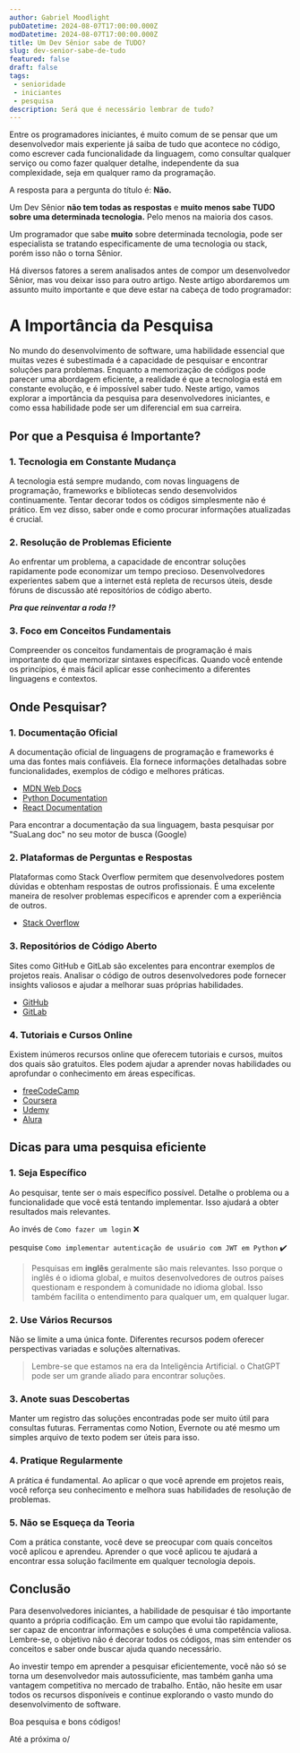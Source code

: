 ```yaml
---
author: Gabriel Moodlight
pubDatetime: 2024-08-07T17:00:00.000Z
modDatetime: 2024-08-07T17:00:00.000Z
title: Um Dev Sênior sabe de TUDO?
slug: dev-senior-sabe-de-tudo
featured: false
draft: false
tags:
 - senioridade
 - iniciantes
 - pesquisa
description: Será que é necessário lembrar de tudo?
---
```


Entre os programadores iniciantes, é muito comum de se pensar que um desenvolvedor mais experiente já saiba de tudo que acontece no código, como escrever cada funcionalidade da linguagem, como consultar qualquer serviço ou como fazer qualquer detalhe, independente da sua complexidade, seja em qualquer ramo da programação.

A resposta para a pergunta do título é: **Não.**

Um Dev Sênior **não tem todas as respostas** e **muito menos sabe TUDO sobre uma determinada tecnologia.** Pelo menos na maioria dos casos.

Um programador que sabe **muito** sobre determinada tecnologia, pode ser especialista se tratando especificamente de uma tecnologia ou stack, porém isso não o torna Sênior.

Há diversos fatores a serem analisados antes de compor um desenvolvedor Sênior, mas vou deixar isso para outro artigo. Neste artigo abordaremos um assunto muito importante e que deve estar na cabeça de todo programador:

# A Importância da Pesquisa

No mundo do desenvolvimento de software, uma habilidade essencial que muitas vezes é subestimada é a capacidade de pesquisar e encontrar soluções para problemas. Enquanto a memorização de códigos pode parecer uma abordagem eficiente, a realidade é que a tecnologia está em constante evolução, e é impossível saber tudo. Neste artigo, vamos explorar a importância da pesquisa para desenvolvedores iniciantes, e como essa habilidade pode ser um diferencial em sua carreira.

## Por que a Pesquisa é Importante?

### 1. **Tecnologia em Constante Mudança**

A tecnologia está sempre mudando, com novas linguagens de programação, frameworks e bibliotecas sendo desenvolvidos continuamente. Tentar decorar todos os códigos simplesmente não é prático. Em vez disso, saber onde e como procurar informações atualizadas é crucial.

### 2. **Resolução de Problemas Eficiente**

Ao enfrentar um problema, a capacidade de encontrar soluções rapidamente pode economizar um tempo precioso. Desenvolvedores experientes sabem que a internet está repleta de recursos úteis, desde fóruns de discussão até repositórios de código aberto.

_**Pra que reinventar a roda !?**_

### 3. **Foco em Conceitos Fundamentais**

Compreender os conceitos fundamentais de programação é mais importante do que memorizar sintaxes específicas. Quando você entende os princípios, é mais fácil aplicar esse conhecimento a diferentes linguagens e contextos.

## Onde Pesquisar?

### 1. **Documentação Oficial**

A documentação oficial de linguagens de programação e frameworks é uma das fontes mais confiáveis. Ela fornece informações detalhadas sobre funcionalidades, exemplos de código e melhores práticas.

- [MDN Web Docs](https://developer.mozilla.org/en-US/)
- [Python Documentation](https://docs.python.org/3/)
- [React Documentation](https://reactjs.org/docs/getting-started.html)

Para encontrar a documentação da sua linguagem, basta pesquisar por "SuaLang doc" no seu motor de busca (Google)

### 2. **Plataformas de Perguntas e Respostas**

Plataformas como Stack Overflow permitem que desenvolvedores postem dúvidas e obtenham respostas de outros profissionais. É uma excelente maneira de resolver problemas específicos e aprender com a experiência de outros.

- [Stack Overflow](https://stackoverflow.com/)

### 3. **Repositórios de Código Aberto**

Sites como GitHub e GitLab são excelentes para encontrar exemplos de projetos reais. Analisar o código de outros desenvolvedores pode fornecer insights valiosos e ajudar a melhorar suas próprias habilidades.

- [GitHub](https://github.com/)
- [GitLab](https://gitlab.com/)

### 4. **Tutoriais e Cursos Online**

Existem inúmeros recursos online que oferecem tutoriais e cursos, muitos dos quais são gratuitos. Eles podem ajudar a aprender novas habilidades ou aprofundar o conhecimento em áreas específicas.

- [freeCodeCamp](https://www.freecodecamp.org/)
- [Coursera](https://www.coursera.org/)
- [Udemy](https://www.udemy.com/)
- [Alura](https://www.alura.com.br/)

## Dicas para uma pesquisa eficiente

### 1. **Seja Específico**

Ao pesquisar, tente ser o mais específico possível. Detalhe o problema ou a funcionalidade que você está tentando implementar. Isso ajudará a obter resultados mais relevantes.

Ao invés de
`Como fazer um login` ❌

pesquise
`Como implementar autenticação de usuário com JWT em Python` ✔️

> Pesquisas em **inglês** geralmente são mais relevantes. Isso porque o inglês é o idioma global, e muitos desenvolvedores de outros países questionam e respondem à comunidade no idioma global. Isso também facilita o entendimento para qualquer um, em qualquer lugar.

### 2. **Use Vários Recursos**

Não se limite a uma única fonte. Diferentes recursos podem oferecer perspectivas variadas e soluções alternativas.

> Lembre-se que estamos na era da Inteligência Artificial. o ChatGPT pode ser um grande aliado para encontrar soluções.

### 3. **Anote suas Descobertas**

Manter um registro das soluções encontradas pode ser muito útil para consultas futuras. Ferramentas como Notion, Evernote ou até mesmo um simples arquivo de texto podem ser úteis para isso.

### 4. **Pratique Regularmente**

A prática é fundamental. Ao aplicar o que você aprende em projetos reais, você reforça seu conhecimento e melhora suas habilidades de resolução de problemas.

### 5. **Não se Esqueça da Teoria**

Com a prática constante, você deve se preocupar com quais conceitos você aplicou e aprendeu. Aprender o que você aplicou te ajudará a encontrar essa solução facilmente em qualquer tecnologia depois.

## Conclusão

Para desenvolvedores iniciantes, a habilidade de pesquisar é tão importante quanto a própria codificação. Em um campo que evolui tão rapidamente, ser capaz de encontrar informações e soluções é uma competência valiosa. Lembre-se, o objetivo não é decorar todos os códigos, mas sim entender os conceitos e saber onde buscar ajuda quando necessário.

Ao investir tempo em aprender a pesquisar eficientemente, você não só se torna um desenvolvedor mais autossuficiente, mas também ganha uma vantagem competitiva no mercado de trabalho. Então, não hesite em usar todos os recursos disponíveis e continue explorando o vasto mundo do desenvolvimento de software.

<!-- Se você tem alguma dúvida ou gostaria de saber mais sobre este tema, deixe nos comentários! -->

Boa pesquisa e bons códigos!

Até a próxima o/

